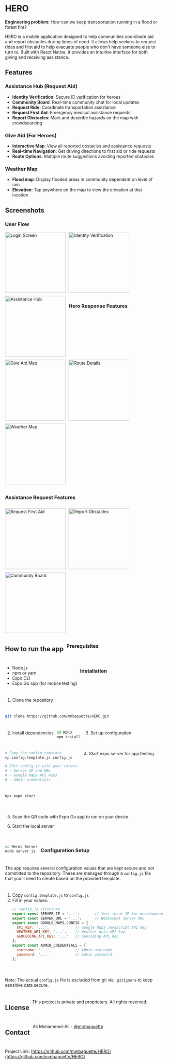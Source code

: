 # HERO

**Engineering problem:** How can we keep transportation running in a flood or forest fire?

HERO is a mobile application designed to help communities coordinate aid and report obstacles during times of need. It allows help seekers to request rides and first aid to help evacuate people who don't have someone else to turn to. Built with React Native, it provides an intuitive interface for both giving and receiving assistance.

## Features

### Assistance Hub (Request Aid)

- **Identity Verification**: Secure ID verification for heroes
- **Community Board**: Real-time community chat for local updates
- **Request Ride**: Coordinate transportation assistance
- **Request First Aid**: Emergency medical assistance requests
- **Report Obstacles**: Mark and describe hazards on the map with crowdsourcing

### Give Aid (For Heroes)

- **Interactive Map**: View all reported obstacles and assistance requests
- **Real-time Navigation**: Get driving directions to first aid or ride requests
- **Route Options**: Multiple route suggestions avoiding reported obstacles

### Weather Map

- **Flood map**: Display flooded areas in community dependent on level of rain
- **Elevation:** Tap anywhere on the map to view the elevation at that location

## Screenshots

### User Flow

<div style="display: flex; flex-wrap: wrap; gap: 10px;">
  <img src="assets/screenshots/login_screen.jpg" width="200" alt="Login Screen">
<img src="assets/screenshots/id_verification.jpg" width="200" alt="Identity Verification">
  <img src="assets/screenshots/assistance_hub.jpg" width="200" alt="Assistance Hub">

### Hero Response Features

<div style="display: flex; flex-wrap: wrap; gap: 10px;">
  <img src="assets/screenshots/give_aid_map.jpg" width="200" alt="Give Aid Map">
  <img src="assets/screenshots/route_details.jpg" width="200" alt="Route Details">
  <img src="assets/screenshots/weather_map.png" width="200" alt="Weather Map">
</div>

### Assistance Request Features

<div style="display: flex; flex-wrap: wrap; gap: 10px;">
  <img src="assets/screenshots/first_aid.png" width="200" alt="Request First Aid">
  <img src="assets/screenshots/report_obstacles.jpeg" width="200" alt="Report Obstacles">
  <img src="assets/screenshots/community_board.jpg" width="200" alt="Community Board">
</div>

## How to run the app

### Prerequisites

- Node.js
- npm or yarn
- Expo CLI
- Expo Go app (for mobile testing)

### Installation

1. Clone the repository

```bash
git clone https://github.com/mmbaguette/HERO.git
```

2. Install dependencies

```bash
cd HERO
npm install
```

3. Set up configuration

```bash
# Copy the config template
cp config.template.js config.js

# Edit config.js with your values:
# - Server IP and URL
# - Google Maps API keys
# - Admin credentials
```

4. Start expo server for app testing

```bash
npx expo start
```

5. Scan the QR code with Expo Go app to run on your device

6. Start the local server

```bash
cd Hero\ Server
node server.js
```

### Configuration Setup

The app requires several configuration values that are kept secure and not committed to the repository. These are managed through a `config.js` file that you'll need to create based on the provided template.

1. Copy `config.template.js` to `config.js`
2. Fill in your values:
   ```javascript
   // config.js structure
   export const SERVER_IP = '...';       // Your local IP for development
   export const SERVER_URL = '...';      // WebSocket server URL
   export const GOOGLE_MAPS_CONFIG = {
     API_KEY: '...',            // Google Maps JavaScript API key
     WEATHER_API_KEY: '...',    // Weather data API key
     GEOCODING_API_KEY: '...'   // Geocoding API key
   };
   export const ADMIN_CREDENTIALS = {
     username: '...',           // Admin username
     password: '...'            // Admin password
   };
   ```

Note: The actual `config.js` file is excluded from git via `.gitignore` to keep sensitive data secure.

## License

This project is private and proprietary. All rights reserved.

## Contact

Ali Mohammed-Ali - [@mmbaguette](https://github.com/mmbaguette)

Project Link: [https://github.com/mmbaguette/HERO](https://github.com/mmbaguette/HERO)
